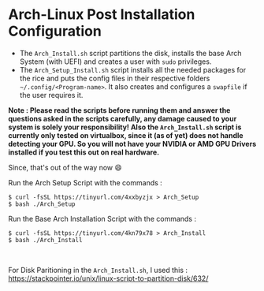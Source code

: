 # Arch-Linux Post Installation Configuration

- The ```Arch_Install.sh``` script partitions the disk, installs the base Arch System (with UEFI) and creates a user with ```sudo``` privileges. 
- The ```Arch_Setup_Install.sh``` script installs all the needed packages for the rice and puts the config files in their respective folders ```~/.config/<Program-name>```. It also creates and configures a ```swapfile``` if the user requires it. 

**Note : Please read the scripts before running them and answer the questions asked in the scripts carefully, any damage caused to your system is solely
your responsibility! Also the ```Arch_Install.sh``` script is currently only tested on virtualbox, since it (as of yet) does not handle detecting your
GPU. So you will not have your NVIDIA or AMD GPU Drivers installed if you test this out on real hardware.**

Since, that's out of the way now :smile:

Run the Arch Setup Script with the commands :

```
$ curl -fsSL https://tinyurl.com/4xxbyzjx > Arch_Setup
$ bash ./Arch_Setup
```

Run the Base Arch Installation Script with the commands :

```
$ curl -fsSL https://tinyurl.com/4kn79x78 > Arch_Install
$ bash ./Arch_Install
```

<br />

For Disk Paritioning in the ```Arch_Install.sh```, I used this : https://stackpointer.io/unix/linux-script-to-partition-disk/632/
